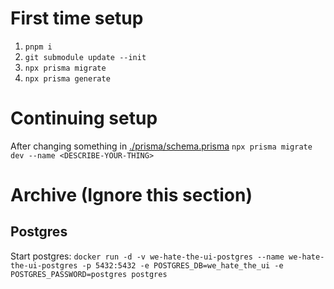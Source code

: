 
# First time setup
1. `pnpm i`
2. `git submodule update --init`
3. `npx prisma migrate`
2. `npx prisma generate`

# Continuing setup
After changing something in [./prisma/schema.prisma](./prisma/schema.prisma) `npx prisma migrate dev --name <DESCRIBE-YOUR-THING>`


# Archive (Ignore this section)
## Postgres
Start postgres:
`docker run -d -v we-hate-the-ui-postgres --name we-hate-the-ui-postgres -p 5432:5432 -e POSTGRES_DB=we_hate_the_ui -e POSTGRES_PASSWORD=postgres postgres`